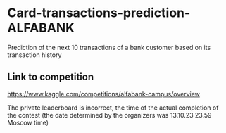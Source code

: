 # Card-transactions-prediction-ALFABANK
Prediction of the next 10 transactions of a bank customer based on its transaction history

## Link to competition
https://www.kaggle.com/competitions/alfabank-campus/overview

The private leaderboard is incorrect, the time of the actual completion of the contest (the date determined by the organizers was 13.10.23 23.59 Moscow time)
